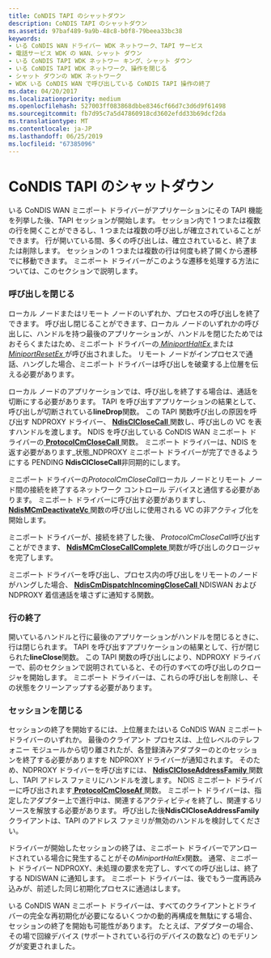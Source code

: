 ```yaml
---
title: CoNDIS TAPI のシャットダウン
description: CoNDIS TAPI のシャットダウン
ms.assetid: 97baf489-9a9b-48c8-b0f8-79beea33bc38
keywords:
- いる CoNDIS WAN ドライバー WDK ネットワーク、TAPI サービス
- 電話サービス WDK の WAN、シャット ダウン
- いる CoNDIS TAPI WDK ネットワー キング、シャット ダウン
- いる CoNDIS TAPI WDK ネットワーク、操作を閉じる
- シャット ダウンの WDK ネットワーク
- WDK いる CoNDIS WAN で呼び出している CoNDIS TAPI 操作の終了
ms.date: 04/20/2017
ms.localizationpriority: medium
ms.openlocfilehash: 527003ff083868dbbe8346cf66d7c3d6d9f61498
ms.sourcegitcommit: fb7d95c7a5d47860918cd3602efdd33b69dcf2da
ms.translationtype: MT
ms.contentlocale: ja-JP
ms.lasthandoff: 06/25/2019
ms.locfileid: "67385096"
---
```

# <a name="condis-tapi-shutdown"></a>CoNDIS TAPI のシャットダウン





いる CoNDIS WAN ミニポート ドライバーがアプリケーションにその TAPI 機能を列挙した後、TAPI セッションが開始します。 セッション内で 1 つまたは複数の行を開くことができるし、1 つまたは複数の呼び出しが確立されていることができます。 行が開いている間、多くの呼び出しは、確立されていると、終了または削除します。 セッションの 1 つまたは複数の行は何度も終了開くから遷移でに移動できます。 ミニポート ドライバーがこのような遷移を処理する方法については、このセクションで説明します。

### <a name="closing-a-call"></a>呼び出しを閉じる

ローカル ノードまたはリモート ノードのいずれか、プロセスの呼び出しを終了できます。 呼び出し閉じることができます、ローカル ノードのいずれかの呼び出しに、ハンドルを持つ最後のアプリケーションが、ハンドルを閉じたためではおそらくまたはため、ミニポート ドライバーの[ *MiniportHaltEx* ](https://docs.microsoft.com/windows-hardware/drivers/ddi/content/ndis/nc-ndis-miniport_halt)または[*MiniportResetEx* ](https://docs.microsoft.com/windows-hardware/drivers/ddi/content/ndis/nc-ndis-miniport_reset)が呼び出されました。 リモート ノードがインプロセスで通話、ハングした場合、ミニポート ドライバーは呼び出しを破棄する上位層を伝える必要があります。

ローカル ノードのアプリケーションでは、呼び出しを終了する場合は、通話を切断にする必要があります。 TAPI を呼び出すアプリケーションの結果として、呼び出しが切断されている**lineDrop**関数。 この TAPI 関数呼び出しの原因を呼び出す NDPROXY ドライバー、 [ **NdisClCloseCall** ](https://docs.microsoft.com/windows-hardware/drivers/ddi/content/ndis/nf-ndis-ndisclclosecall)関数し、呼び出しの VC を表すハンドルを渡します。 NDIS を呼び出している CoNDIS WAN ミニポート ドライバーの[ **ProtocolCmCloseCall** ](https://docs.microsoft.com/windows-hardware/drivers/ddi/content/ndis/nc-ndis-protocol_cm_close_call)関数。 ミニポート ドライバーは、NDIS を返す必要があります\_状態\_NDPROXY ミニポート ドライバーが完了できるようにする PENDING **NdisClCloseCall**非同期的にします。

ミニポート ドライバーの*ProtocolCmCloseCall*ローカル ノードとリモート ノード間の接続を終了するネットワーク コントロール デバイスと通信する必要があります。 ミニポート ドライバーに呼び出す必要がありますし、 [ **NdisMCmDeactivateVc** ](https://docs.microsoft.com/windows-hardware/drivers/ddi/content/ndis/nf-ndis-ndismcmdeactivatevc)関数の呼び出しに使用される VC の非アクティブ化を開始します。

ミニポート ドライバーが、接続を終了した後、 *ProtocolCmCloseCall*呼び出すことができます、 [ **NdisMCmCloseCallComplete** ](https://docs.microsoft.com/windows-hardware/drivers/ddi/content/ndis/nf-ndis-ndismcmclosecallcomplete)関数が呼び出しのクロージャを完了します。

ミニポート ドライバーを呼び出し、プロセス内の呼び出しをリモートのノードがハングした場合、 [ **NdisCmDispatchIncomingCloseCall** ](https://docs.microsoft.com/windows-hardware/drivers/ddi/content/ndis/nf-ndis-ndiscmdispatchincomingclosecall) NDISWAN および NDPROXY 着信通話を壊さずに通知する関数。

### <a name="closing-a-line"></a>行の終了

開いているハンドルと行に最後のアプリケーションがハンドルを閉じるときに、行は閉じられます。 TAPI を呼び出すアプリケーションの結果として、行が閉じられた**lineClose**関数。 この TAPI 関数の呼び出しにより、NDPROXY ドライバーで、前のセクションで説明されていると、その行のすべての呼び出しのクロージャを開始します。 ミニポート ドライバーは、これらの呼び出しを削除し、その状態をクリーンアップする必要があります。

### <a name="closing-a-session"></a>セッションを閉じる

セッションの終了を開始するには、上位層またはいる CoNDIS WAN ミニポート ドライバーのいずれか。 最後のクライアント プロセスは、上位レベルのテレフォニー モジュールから切り離されたが、各登録済みアダプターのとのセッションを終了する必要がありますを NDPROXY ドライバーが通知されます。 そのため、NDPROXY ドライバーを呼び出すには、 [ **NdisClCloseAddressFamily** ](https://docs.microsoft.com/windows-hardware/drivers/ddi/content/ndis/nf-ndis-ndisclcloseaddressfamily)関数し、TAPI アドレス ファミリにハンドルを渡します。 NDIS ミニポート ドライバーに呼び出されます[ **ProtocolCmCloseAf** ](https://docs.microsoft.com/windows-hardware/drivers/ddi/content/ndis/nc-ndis-protocol_cm_close_af)関数。 ミニポート ドライバーは、指定したアダプター上で進行中は、関連するアクティビティを終了し、関連するリソースを解放する必要があります。 呼び出した後**NdisClCloseAddressFamily**クライアントは、TAPI のアドレス ファミリが無効のハンドルを検討してください。

ドライバーが開始したセッションの終了は、ミニポート ドライバーでアンロードされている場合に発生することがその*MiniportHaltEx*関数。 通常、ミニポート ドライバー NDPROXY、未処理の要求を完了し、すべての呼び出しは、終了する NDISWAN に通知します。 ミニポート ドライバーは、後でもう一度再読み込みが、前述した同じ初期化プロセスに通過はします。

いる CoNDIS WAN ミニポート ドライバーは、すべてのクライアントとドライバーの完全な再初期化が必要になるいくつかの動的再構成を無駄にする場合、セッションの終了を開始も可能性があります。 たとえば、アダプターの場合、その場で回線デバイス (サポートされている行のデバイスの数など) のモデリングが変更されました。

 

 





